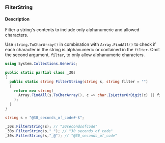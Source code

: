 ### FilterString

#### Description
Filter a string's contents to include only alphanumeric and allowed characters.

Use `string.ToCharArray()` in combination with `Array.FindAll()` to check if each character in the string is alphanumeric or contained in the `filter`.
Omit the second argument, `filter`, to only allow alphanumeric characters.

```csharp
using System.Collections.Generic;

public static partial class _30s 
{
  public static string FilterString(string s, string filter = "")
  {
    return new string(
      Array.FindAll(s.ToCharArray(), c => char.IsLetterOrDigit(c) || filter.Contains(c))
    );
  }
}
```

```csharp
string s = "@30_seconds_of_code#-$";

_30s.FilterString(s); // "30secondsofcode"
_30s.FilterString(s,"_"); // "30_seconds_of_code"
_30s.FilterString(s,"_@"); // "@30_seconds_of_code"
```
